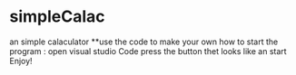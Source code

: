 # simpleCalac
an simple calaculator **use the code to make your own
how to start the program :
open visual studio Code 
press the button thet looks like an start
Enjoy!
